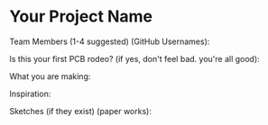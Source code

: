 # Your Project Name

Team Members (1-4 suggested) (GitHub Usernames):


Is this your first PCB rodeo? (if yes, don't feel bad. you're all good):


What you are making:


Inspiration:


Sketches (if they exist) (paper works):

